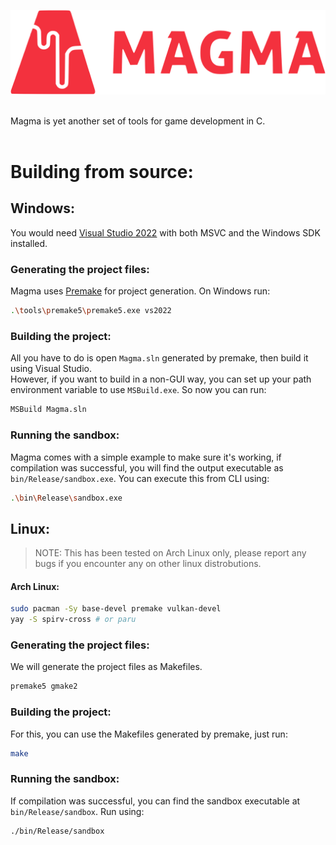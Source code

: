 <p align="center">
  <img width="800" src="content/logo.svg">
</p>

<br>
Magma is yet another set of tools for game development in C.
<br><br>

# Building from source:
## Windows:
You would need [Visual Studio 2022](https://visualstudio.microsoft.com/vs/) with both MSVC and the Windows SDK installed.
### Generating the project files:
Magma uses [Premake](https://premake.github.io/) for project generation. On Windows run:
```bash
.\tools\premake5\premake5.exe vs2022
```
### Building the project:
All you have to do is open `Magma.sln` generated by premake, then build it using Visual Studio.<br>
However, if you want to build in a non-GUI way, you can set up your path environment variable to use `MSBuild.exe`. So now you can run:
```bash
MSBuild Magma.sln
```

### Running the sandbox:
Magma comes with a simple example to make sure it's working, if compilation was successful, you will find the output executable as `bin/Release/sandbox.exe`. You can execute this from CLI using:
```bash
.\bin\Release\sandbox.exe
```

## Linux:
> NOTE: This has been tested on Arch Linux only, please report any bugs if you encounter any on other linux distrobutions.<br>

#### Arch Linux:
```bash
sudo pacman -Sy base-devel premake vulkan-devel
yay -S spirv-cross # or paru
```

### Generating the project files:
We will generate the project files as Makefiles.
```bash
premake5 gmake2
```

### Building the project:
For this, you can use the Makefiles generated by premake, just run:
```bash
make
```

### Running the sandbox:
If compilation was successful, you can find the sandbox executable at `bin/Release/sandbox`. Run using:
```bash
./bin/Release/sandbox
```